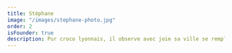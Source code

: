 ```yaml
---
title: Stéphane
image: "/images/stephane-photo.jpg"
order: 2
isFounder: true
description: Pur croco lyonnais, il observe avec joie sa ville se remplir d'espèces exotiques de tout poils. Malgré son demi-siècle, dont la moitié à faire du journalisme, il a conservé toutes ses dents. Désormais sans enfant - il les a tous mangés - Stéphane est co-fondateur de la maison d'édition les Crocos et co-auteur du livre "Le voyage à Lyon".
---
```

